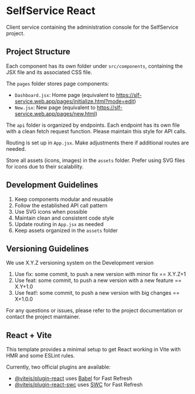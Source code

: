 # SelfService React

Client service containing the administration console for the SelfService project.

## Project Structure

Each component has its own folder under `src/components`, containing the JSX file and its associated CSS file.

The `pages` folder stores page components:
- `Dashboard.jsx`: Home page (equivalent to https://slf-service.web.app/pages/initialize.html?mode=edit)
- `New.jsx`: New page (equivalent to https://slf-service.web.app/pages/new.html)

The `api` folder is organized by endpoints. Each endpoint has its own file with a clean fetch request function.
Please maintain this style for API calls.

Routing is set up in `App.jsx`. Make adjustments there if additional routes are needed.

Store all assets (icons, images) in the `assets` folder. Prefer using SVG files for icons due to their scalability.

## Development Guidelines

1. Keep components modular and reusable
2. Follow the established API call pattern
3. Use SVG icons when possible
4. Maintain clean and consistent code style
5. Update routing in `App.jsx` as needed
6. Keep assets organized in the `assets` folder

## Versioning Guidelines
We use X.Y.Z versioning system on the Development version

1. Use fix: some commit, to push a new version with minor fix == X.Y.Z+1
2. Use feat: some commit, to push a new version with a new feature == X.Y+1.0
3. Use feat!: some commit, to push a new version with big changes == X+1.0.0


For any questions or issues, please refer to the project documentation or contact the project maintainer.

## React + Vite

This template provides a minimal setup to get React working in Vite with HMR and some ESLint rules.

Currently, two official plugins are available:
- [@vitejs/plugin-react](https://github.com/vitejs/vite-plugin-react/blob/main/packages/plugin-react/README.md) uses [Babel](https://babeljs.io/) for Fast Refresh
- [@vitejs/plugin-react-swc](https://github.com/vitejs/vite-plugin-react-swc) uses [SWC](https://swc.rs/) for Fast Refresh
